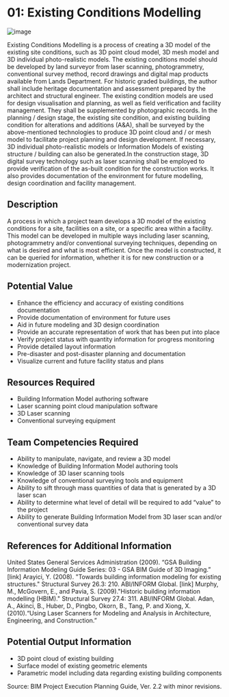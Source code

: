 # 01: Existing Conditions Modelling
![image](https://github.com/user-attachments/assets/196c29da-a460-4ab6-9da1-00217355b4e5)

Existing Conditions Modelling is a process of creating a 3D model of the existing site conditions, such as 3D point cloud model, 3D mesh model and 3D individual photo-realistic models. The existing conditions model should be developed by land surveyor from laser scanning, photogrammetry, conventional survey method, record drawings and digital map products available from Lands Department. For historic graded buildings, the author shall include heritage documentation and assessment prepared by the architect and structural engineer. The existing condition models are used for design visualisation and planning, as well as field verification and facility management. They shall be supplemented by photographic records.​ In the planning / design stage, the existing site condition, and existing building condition for alterations and additions (A&A), shall be surveyed by the above-mentioned technologies to produce 3D point cloud and / or mesh model to facilitate project planning and design development. If necessary, 3D individual photo-realistic models or Information Models of existing structure / building can also be generated.​In the construction stage, 3D digital survey technology such as laser scanning shall be employed to provide verification of the as-built condition for the construction works. It also provides documentation of the environment for future modelling, design coordination and facility management.

## Description
A process in which a project team develops a 3D model of the existing conditions for a site, facilities on a site, or a specific area within a facility. This model can be developed in multiple ways including laser scanning, photogrammetry and/or conventional surveying techniques, depending on what is desired and what is most efficient. Once the model is constructed, it can be queried for information, whether it is for new construction or a modernization project.

## Potential Value
-	Enhance the efficiency and accuracy of existing conditions documentation
-	Provide documentation of environment for future uses
-	Aid in future modeling and 3D design coordination
-	Provide an accurate representation of work that has been put into place
-	Verify project status with quantity information for progress monitoring
-	Provide detailed layout information
-	Pre-disaster and post-disaster planning and documentation
-	Visualize current and future facility status and plans

## Resources Required
-	Building Information Model authoring software
-	Laser scanning point cloud manipulation software
-	3D Laser scanning
-	Conventional surveying equipment
 
## Team Competencies Required
-	Ability to manipulate, navigate, and review a 3D model
-	Knowledge of Building Information Model authoring tools
-	Knowledge of 3D laser scanning tools
-	Knowledge of conventional surveying tools and equipment
-	Ability to sift through mass quantities of data that is generated by a 3D laser scan
-	Ability to determine what level of detail will be required to add “value” to the project
-	Ability to generate Building Information Model from 3D laser scan and/or conventional survey data

## References for Additional Information
United States General Services Administration (2009). “GSA Building Information Modeling Guide Series: 03 - GSA BIM Guide of 3D Imaging.” [link]
Arayici, Y. (2008). "Towards building information modeling for existing structures." Structural Survey  26.3: 210. ABI/INFORM Global. [link]
Murphy, M., McGovern, E., and Pavia, S. (2009)."Historic building information modelling (HBIM)." Structural Survey  27.4: 311. ABI/INFORM Global.
Adan, A., Akinci, B., Huber, D., Pingbo, Okorn, B., Tang, P. and Xiong, X. (2010).“Using Laser Scanners for Modeling and Analysis in Architecture, Engineering, and Construction.”
  
## Potential Output Information
-	3D point cloud of existing building
-	Surface model of existing geometric elements
-	Parametric model including data regarding existing building components

Source:  BIM Project Execution Planning Guide, Ver. 2.2 with minor revisions.

 


